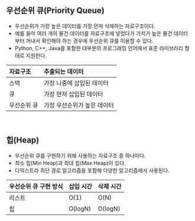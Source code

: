 ## 우선순위 큐(Priority Queue)
* 우선순위가 가장 높은 데이터를 가장 먼저 삭제하는 자료구조이다.
* 예를 들어 여러 개의 물건 데이터를 자료구조에 넣었다가 가치가 높은 물건 데이터부터 꺼내서 확인해야 하는 경우에 우선순위 큐를 이용할 수 있다.
* Python, C++, Java를 포함한 대부분의 프로그래밍 언어에서 표준 라이브러리 형태로 지원한다.

| 자료구조 | 추출되는 데이터 | 
| :- | :- |
| 스택	|	가장 나중에 삽입된 데이터 |
| 큐	|	가장 먼저 삽입된 데이터 |
| 우선순위 큐 	| 가장 우선순위가 높은 데이터 |

</br>

## 힙(Heap)
* 우선순위 큐를 구현하기 위해 사용하는 자료구조 중 하나이다.
* 최소 힙(Min Heap)과 최대 힙(Max Heap)이 있다.
* 다익스트라 최단 경로 알고리즘을 포함해 다양한 알고리즘에서 사용된다.

| 우선순위 큐 구현 방식 | 	삽입 시간	|	삭제 시간 |
| :- | :- | :- |
| 리스트	|		O(1)	|	O(N) |
| 힙	|	O(logN)	|	O(logN) |

